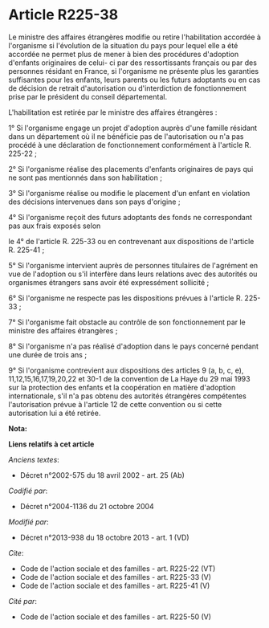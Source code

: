# Article R225-38

Le ministre des affaires étrangères modifie ou retire l'habilitation accordée à l'organisme si l'évolution de la situation du
pays pour lequel elle a été accordée ne permet plus de mener à bien des procédures d'adoption d'enfants originaires de celui-
ci par des ressortissants français ou par des personnes résidant en France, si l'organisme ne présente plus les garanties
suffisantes pour les enfants, leurs parents ou les futurs adoptants ou en cas de décision de retrait d'autorisation ou
d'interdiction de fonctionnement prise par le président du conseil départemental. 

L'habilitation est retirée par le ministre des affaires étrangères : 

1° Si l'organisme engage un projet d'adoption auprès d'une famille résidant dans un département où il ne bénéficie pas de
l'autorisation ou n'a pas procédé à une déclaration de fonctionnement conformément à l'article R. 225-22 ; 

2° Si l'organisme réalise des placements d'enfants originaires de pays qui ne sont pas mentionnés dans son habilitation ; 

3° Si l'organisme réalise ou modifie le placement d'un enfant en violation des décisions intervenues dans son pays
d'origine ; 

4° Si l'organisme reçoit des futurs adoptants des fonds ne correspondant pas aux frais exposés selon 

le 4° de l'article R. 225-33 ou en contrevenant aux dispositions de l'article R. 225-41 ; 

5° Si l'organisme intervient auprès de personnes titulaires de l'agrément en vue de l'adoption ou s'il interfère dans leurs
relations avec des autorités ou organismes étrangers sans avoir été expressément sollicité ; 

6° Si l'organisme ne respecte pas les dispositions prévues à l'article R. 225-33 ; 

7° Si l'organisme fait obstacle au contrôle de son fonctionnement par le ministre des affaires étrangères ; 

8° Si l'organisme n'a pas réalisé d'adoption dans le pays concerné pendant une durée de trois ans ; 

9° Si l'organisme contrevient aux dispositions des articles 9 (a, b, c, e), 11,12,15,16,17,19,20,22 et 30-1 de la convention
de La Haye du 29 mai 1993 sur la protection des enfants et la coopération en matière d'adoption internationale, s'il n'a pas
obtenu des autorités étrangères compétentes l'autorisation prévue à l'article 12 de cette convention ou si cette autorisation
lui a été retirée.

**Nota:**



**Liens relatifs à cet article**

_Anciens textes_:

  - Décret n°2002-575 du 18 avril 2002 - art. 25 (Ab)

_Codifié par_:

  - Décret n°2004-1136 du 21 octobre 2004

_Modifié par_:

  - Décret n°2013-938 du 18 octobre 2013 - art. 1 (VD)

_Cite_:

  - Code de l'action sociale et des familles - art. R225-22 (VT)
  - Code de l'action sociale et des familles - art. R225-33 (V)
  - Code de l'action sociale et des familles - art. R225-41 (V)

_Cité par_:

  - Code de l'action sociale et des familles - art. R225-50 (V)
